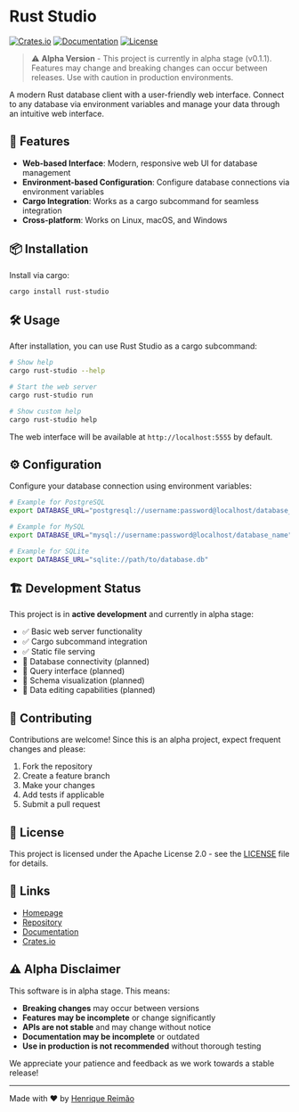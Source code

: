 # Rust Studio

[![Crates.io](https://img.shields.io/crates/v/rust-studio.svg)](https://crates.io/crates/rust-studio)
[![Documentation](https://docs.rs/rust-studio/badge.svg)](https://docs.rs/rust-studio)
[![License](https://img.shields.io/badge/license-Apache%202.0-blue.svg)](LICENSE)

> ⚠️ **Alpha Version** - This project is currently in alpha stage (v0.1.1). Features may change and breaking changes can occur between releases. Use with caution in production environments.

A modern Rust database client with a user-friendly web interface. Connect to any database via environment variables and manage your data through an intuitive web interface.

## 🚀 Features

- **Web-based Interface**: Modern, responsive web UI for database management
- **Environment-based Configuration**: Configure database connections via environment variables
- **Cargo Integration**: Works as a cargo subcommand for seamless integration
- **Cross-platform**: Works on Linux, macOS, and Windows

## 📦 Installation

Install via cargo:

```bash
cargo install rust-studio
```

## 🛠️ Usage

After installation, you can use Rust Studio as a cargo subcommand:

```bash
# Show help
cargo rust-studio --help

# Start the web server
cargo rust-studio run

# Show custom help
cargo rust-studio help
```

The web interface will be available at `http://localhost:5555` by default.

## ⚙️ Configuration

Configure your database connection using environment variables:

```bash
# Example for PostgreSQL
export DATABASE_URL="postgresql://username:password@localhost/database_name"

# Example for MySQL
export DATABASE_URL="mysql://username:password@localhost/database_name"

# Example for SQLite
export DATABASE_URL="sqlite://path/to/database.db"
```

## 🏗️ Development Status

This project is in **active development** and currently in alpha stage:

- ✅ Basic web server functionality
- ✅ Cargo subcommand integration
- ✅ Static file serving
- 🚧 Database connectivity (planned)
- 🚧 Query interface (planned)
- 🚧 Schema visualization (planned)
- 🚧 Data editing capabilities (planned)

## 🤝 Contributing

Contributions are welcome! Since this is an alpha project, expect frequent changes and please:

1. Fork the repository
2. Create a feature branch
3. Make your changes
4. Add tests if applicable
5. Submit a pull request

## 📝 License

This project is licensed under the Apache License 2.0 - see the [LICENSE](LICENSE) file for details.

## 🔗 Links

- [Homepage](https://henriquereimao.dev/rust-studio)
- [Repository](https://github.com/ReimaoHenrique/rust-studio)
- [Documentation](https://docs.rs/rust-studio)
- [Crates.io](https://crates.io/crates/rust-studio)

## ⚠️ Alpha Disclaimer

This software is in alpha stage. This means:

- **Breaking changes** may occur between versions
- **Features may be incomplete** or change significantly
- **APIs are not stable** and may change without notice
- **Documentation may be incomplete** or outdated
- **Use in production is not recommended** without thorough testing

We appreciate your patience and feedback as we work towards a stable release!

---

Made with ❤️ by [Henrique Reimão](https://henriquereimao.dev)
